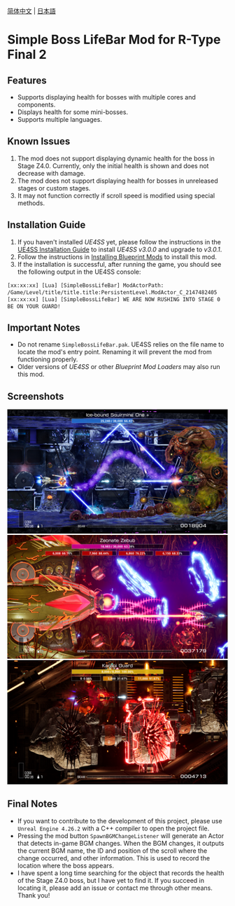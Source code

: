 [简体中文](Readme/README.zhs.md) | [日本語](Readme/README.ja.md)

# Simple Boss LifeBar Mod for R-Type Final 2

## Features
- Supports displaying health for bosses with multiple cores and components.
- Displays health for some mini-bosses.
- Supports multiple languages.

## Known Issues
1. The mod does not support displaying dynamic health for the boss in Stage Z4.0. Currently, only the initial health is shown and does not decrease with damage.
2. The mod does not support displaying health for bosses in unreleased stages or custom stages.
3. It may not function correctly if scroll speed is modified using special methods.

## Installation Guide
1. If you haven't installed *UE4SS* yet, please follow the instructions in the [UE4SS Installation Guide](https://github.com/BLACKujira/RTF2ModdingGuide/blob/master/Chapter1_TheBasics/en/InstallingUE4SS.md) to install *UE4SS v3.0.0* and upgrade to *v3.0.1*.
2. Follow the instructions in [Installing Blueprint Mods](https://github.com/BLACKujira/RTF2ModdingGuide/blob/master/Chapter1_TheBasics/en/InstallingBlueprintMods.md) to install this mod.
3. If the installation is successful, after running the game, you should see the following output in the UE4SS console:
```
[xx:xx:xx] [Lua] [SimpleBossLifeBar] ModActorPath: /Game/Level/title/title.title:PersistentLevel.ModActor_C_2147482405
[xx:xx:xx] [Lua] [SimpleBossLifeBar] WE ARE NOW RUSHING INTO STAGE 0 BE ON YOUR GUARD!
```

## Important Notes
- Do not rename `SimpleBossLifeBar.pak`. UE4SS relies on the file name to locate the mod's entry point. Renaming it will prevent the mod from functioning properly.
- Older versions of *UE4SS* or other *Blueprint Mod Loaders* may also run this mod.

## Screenshots
![Screenshot 1](Readme/Image/01.png)  
![Screenshot 2](Readme/Image/02.png)  
![Screenshot 3](Readme/Image/03.png)  

## Final Notes
- If you want to contribute to the development of this project, please use `Unreal Engine 4.26.2` with a C++ compiler to open the project file.
- Pressing the mod button `SpawnBGMChangeListener` will generate an Actor that detects in-game BGM changes. When the BGM changes, it outputs the current BGM name, the ID and position of the scroll where the change occurred, and other information. This is used to record the location where the boss appears.
- I have spent a long time searching for the object that records the health of the Stage Z4.0 boss, but I have yet to find it. If you succeed in locating it, please add an issue or contact me through other means. Thank you!
